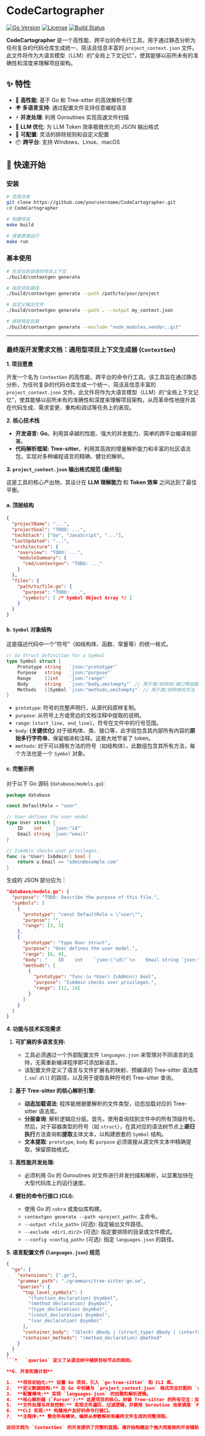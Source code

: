 # CodeCartographer

[![Go Version](https://img.shields.io/badge/Go-1.21+-blue.svg)](https://golang.org/)
[![License](https://img.shields.io/badge/License-MIT-green.svg)](LICENSE)
[![Build Status](https://img.shields.io/badge/Build-Passing-brightgreen.svg)]()

**CodeCartographer** 是一个高性能、跨平台的命令行工具，用于通过静态分析为任何复杂的代码仓库生成统一、简洁且信息丰富的 `project_context.json` 文件。此文件将作为大语言模型（LLM）的"全局上下文记忆"，使其能够以前所未有的准确性和深度来理解项目架构。

## ✨ 特性

- 🚀 **高性能**: 基于 Go 和 Tree-sitter 的高效解析引擎
- 🌍 **多语言支持**: 通过配置文件支持任意编程语言
- ⚡ **并发处理**: 利用 Goroutines 实现高速文件扫描
- 🎯 **LLM 优化**: 为 LLM Token 效率极致优化的 JSON 输出格式
- 🔧 **可配置**: 灵活的排除规则和自定义配置
- 📦 **跨平台**: 支持 Windows、Linux、macOS

## 🚀 快速开始

### 安装

```bash
# 克隆仓库
git clone https://github.com/yourusername/CodeCartographer.git
cd CodeCartographer

# 构建项目
make build

# 或者直接运行
make run
```

### 基本使用

```bash
# 生成当前目录的项目上下文
./build/contextgen generate

# 指定项目路径
./build/contextgen generate --path /path/to/your/project

# 自定义输出文件
./build/contextgen generate --path . --output my_context.json

# 排除特定目录
./build/contextgen generate --exclude "node_modules,vendor,.git"
```

---

### **最终版开发需求文档：通用型项目上下文生成器 (`ContextGen`)**

**1. 项目愿景**

开发一个名为 `ContextGen` 的高性能、跨平台的命令行工具。该工具旨在通过静态分析，为任何复杂的代码仓库生成一个统一、简洁且信息丰富的 `project_context.json` 文件。此文件将作为大语言模型（LLM）的“全局上下文记忆”，使其能够以前所未有的准确性和深度来理解项目架构，从而革命性地提升其在代码生成、需求变更、重构和调试等任务上的表现。

**2. 核心技术栈**

*   **开发语言:** **Go**。利用其卓越的性能、强大的并发能力、简单的跨平台编译和部署。
*   **代码解析框架:** **Tree-sitter**。利用其高效的增量解析能力和丰富的社区语法包，实现对多种编程语言的精确、健壮的解析。

**3. `project_context.json` 输出格式规范 (最终版)**

这是工具的核心产出物，其设计在 **LLM 理解能力** 和 **Token 效率** 之间达到了最佳平衡。

#### a. 顶层结构

```json
{
  "projectName": "...",
  "projectGoal": "TODO: ...",
  "techStack": ["Go", "JavaScript", "..."],
  "lastUpdated": "...",
  "architecture": {
    "overview": "TODO: ...",
    "moduleSummary": {
      "cmd/contextgen": "TODO: ..."
    }
  },
  "files": {
    "path/to/file.go": {
      "purpose": "TODO: ...",
      "symbols": [ /* Symbol Object Array */ ]
    }
  }
}
```

#### b. `Symbol` 对象结构

这是描述代码中一个“符号”（如结构体、函数、常量等）的统一格式。

```go
// Go Struct Definition for a Symbol
type Symbol struct {
    Prototype string   `json:"prototype"`
    Purpose   string   `json:"purpose"`
    Range     []int    `json:"range"`
    Body      string   `json:"body,omitempty"` // 用于类/结构体/接口等容器类型
    Methods   []Symbol `json:"methods,omitempty"` // 用于类/结构体的方法
}
```

*   `prototype`: 符号的完整声明行，从源代码原样复制。
*   `purpose`: 从符号上方或旁边的文档注释中提取的说明。
*   `range`: `[start_line, end_line]`，符号在文件中的行号范围。
*   `body`: **(关键优化)** 对于结构体、类、接口等，此字段包含其内部所有内容的**原始多行字符串**，保留缩进和注释。这极大地节省了 token。
*   `methods`: 对于可以拥有方法的符号（如结构体），此数组包含其所有方法，每个方法也是一个 `Symbol` 对象。

#### c. 完整示例

对于以下 Go 源码 (`database/models.go`):

```go
package database

const DefaultRole = "user"

// User defines the user model.
type User struct {
    ID    int    `json:"id"`
    Email string `json:"email"`
}

// IsAdmin checks user privileges.
func (u *User) IsAdmin() bool {
    return u.Email == "admin@example.com"
}
```

生成的 JSON 部分应为：

```json
"database/models.go": {
  "purpose": "TODO: Describe the purpose of this file.",
  "symbols": [
    {
      "prototype": "const DefaultRole = \"user\"",
      "purpose": "",
      "range": [3, 3]
    },
    {
      "prototype": "type User struct",
      "purpose": "User defines the user model.",
      "range": [6, 9],
      "body": "    ID    int    `json:\"id\"`\n    Email string `json:\"email\"`",
      "methods": [
        {
          "prototype": "func (u *User) IsAdmin() bool",
          "purpose": "IsAdmin checks user privileges.",
          "range": [12, 14]
        }
      ]
    }
  ]
}
```

**4. 功能与技术实现需求**

1.  **可扩展的多语言支持:**
    *   工具必须通过一个外部配置文件 `languages.json` 来管理对不同语言的支持，无需重新编译程序即可添加新语言。
    *   该配置文件定义了语言与文件扩展名的映射、预编译的 Tree-sitter 语法库 (`.so`/`.dll`) 的路径，以及用于提取各种符号的 Tree-sitter 查询。

2.  **基于 Tree-sitter 的核心解析引擎:**
    *   **动态加载语法**: 程序能根据要解析的文件类型，动态加载对应的 Tree-sitter 语法库。
    *   **分层查询**: 解析逻辑应分层。首先，使用查询找到文件中的所有顶级符号。然后，对于容器类型的符号（如 `struct`），在其对应的语法树节点上**递归执行**方法查询和**提取**主体文本，以构建嵌套的 `Symbol` 结构。
    *   **文本提取**: `prototype`, `body` 和 `purpose` 必须直接从源文件文本中精确提取，保留原始格式。

3.  **高性能并发处理:**
    *   必须利用 Go 的 Goroutines 对文件进行并发扫描和解析，以显著加快在大型代码库上的运行速度。

4.  **健壮的命令行接口 (CLI):**
    *   使用 Go 的 `cobra` 或类似库构建。
    *   `contextgen generate --path <project_path>`: 主命令。
    *   `--output <file_path>` (可选): 指定输出文件路径。
    *   `--exclude <dir1,dir2>` (可选): 指定要排除的目录或文件模式。
    *   `--config <config_path>` (可选): 指定 `languages.json` 的路径。

**5. 语言配置文件 (`languages.json`) 规范**

```json
{
  "go": {
    "extensions": [".go"],
    "grammar_path": "./grammars/tree-sitter-go.so",
    "queries": {
      "top_level_symbols": [
        "(function_declaration) @symbol",
        "(method_declaration) @symbol",
        "(type_declaration) @symbol",
        "(const_declaration) @symbol",
        "(var_declaration) @symbol"
      ],
      "container_body": "(block) @body | (struct_type) @body | (interface_type) @body",
      "container_methods": "(method_declaration) @method"
    }
  }
}
```*   `queries` 定义了从语法树中捕获目标节点的规则。

**6. 开发实施计划**

1.  **项目初始化:** 设置 Go 项目，引入 `go-tree-sitter` 和 CLI 库。
2.  **定义数据结构:** 在 Go 中创建与 `project_context.json` 格式完全匹配的 `struct`。
3.  **配置模块:** 实现 `languages.json` 的加载和解析逻辑。
4.  **核心解析器 (`Parser`):** 这是项目的核心。封装 Tree-sitter 的所有交互：加载语法、解析代码、执行查询，并将查询结果转换为我们的 `Symbol` 结构。
5.  **文件处理与并发控制:** 实现文件遍历、过滤逻辑，并使用 Goroutine 池来调度 `Parser` 对文件进行并发处理。
6.  **CLI 实现:** 构建用户友好的命令行接口。
7.  **主程序:** 整合所有模块，编排从参数解析到最终文件生成的完整流程。

这份文档为 `ContextGen` 的开发提供了完整的蓝图。请开始构建这个强大而高效的开发辅助工具。